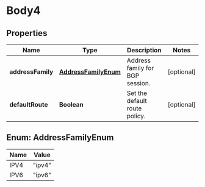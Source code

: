 
# Body4

## Properties
Name | Type | Description | Notes
------------ | ------------- | ------------- | -------------
**addressFamily** | [**AddressFamilyEnum**](#AddressFamilyEnum) | Address family for BGP session. |  [optional]
**defaultRoute** | **Boolean** | Set the default route policy. |  [optional]


<a name="AddressFamilyEnum"></a>
## Enum: AddressFamilyEnum
Name | Value
---- | -----
IPV4 | &quot;ipv4&quot;
IPV6 | &quot;ipv6&quot;



